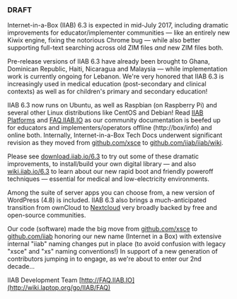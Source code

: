 ### DRAFT

Internet-in-a-Box (IIAB) 6.3 is expected in mid-July 2017, including dramatic improvements for educator/implementer communities &mdash; like an entirely new Kiwix engine, fixing the notorious Chrome bug &mdash; while also better supporting full-text searching across old ZIM files *and* new ZIM files both.

Pre-release versions of IIAB 6.3 have already been brought to Ghana, Dominican Republic, Haiti, Nicaragua and Malaysia &mdash; while implementation work is currently ongoing for Lebanon.  We're very honored that IIAB 6.3 is increasingly used in medical education (post-secondary and clinical contexts) as well as for children's primary and secondary education!

IIAB 6.3 now runs on Ubuntu, as well as Raspbian (on Raspberry Pi) and several other Linux distributions like CentOS and Debian!  Read [IIAB Platforms](https://github.com/iiab/iiab/wiki/IIAB-Platforms) and [FAQ.IIAB.IO](http://wiki.laptop.org/go/IIAB/FAQ) as our community documentation is beefed up for educators and implementers/operators offline (http://box/info) and online both.  Internally, Internet-in-a-Box Tech Docs underwent significant revision as they moved from [github.com/xsce](https://github.com/xsce) to [github.com/iiab/iiab/wiki](https://github.com/iiab/iiab/wiki).

Please see [download.iiab.io/6.3](http://download.iiab.io/6.3) to try out some of these dramatic improvements, to install/build your own digital library &mdash; and also [wiki.iiab.io/6.3](http://wiki.iiab.io/6.3) to learn about our new rapid boot and friendly poweroff techniques &mdash; essential for medical and low-electricity environments.

Among the suite of server apps you can choose from, a new version of WordPress (4.8) is included.  IIAB 6.3 also brings a much-anticipated transition from ownCloud to [Nextcloud](https://nextcloud.com/) very broadly backed by free and open-source communities.

Our code (software) made the big move from [github.com/xsce](https://github.com/xsce) to [github.com/iiab](http://github.com/iiab) honoring our new name (Internet in a Box) with extensive internal "iiab" naming changes put in place (to avoid confusion with legacy "xsce" and "xs" naming conventions!)  In support of a new generation of contributors jumping in to engage, as we're about to enter our 2nd decade...

IIAB Development Team
[http://FAQ.IIAB.IO](http://wiki.laptop.org/go/IIAB/FAQ)